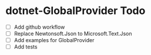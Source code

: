 # dotnet-GlobalProvider Todo

- [ ] Add github workflow
- [ ] Replace Newtonsoft.Json to Microsoft.Text.Json
- [ ] Add examples for GlobalProvider
- [ ] Add tests